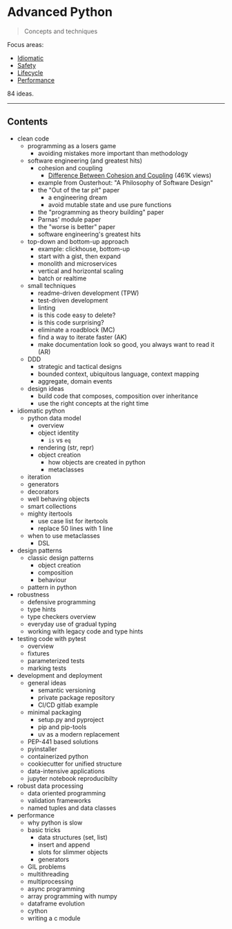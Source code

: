# Advanced Python

> Concepts and techniques

Focus areas:

* [Idiomatic](Idiomatic.md)
* [Safety](Safe.md)
* [Lifecycle](Lifecycle.md)
* [Performance](Performance.md)

84 ideas.

----

## Contents

* clean code
    * programming as a losers game
        * avoiding mistakes more important than methodology
    * software engineering (and greatest hits)
        * cohesion and coupling
            * [Difference Between Cohesion and Coupling](https://stackoverflow.com/questions/3085285/difference-between-cohesion-and-coupling) (461K views)
        * example from Ousterhout: "A Philosophy of Software Design"
        * the "Out of the tar pit" paper
            * a engineering dream
            * avoid mutable state and use pure functions
        * the "programming as theory building" paper
        * Parnas' module paper
        * the "worse is better" paper
        * software engineering's greatest hits
    * top-down and bottom-up approach
        * example: clickhouse, bottom-up
        * start with a gist, then expand
        * monolith and microservices
        * vertical and horizontal scaling
        * batch or realtime
    * small techniques
        * readme-driven development (TPW)
        * test-driven development
        * linting
        * is this code easy to delete?
        * is this code surprising?
        * eliminate a roadblock (MC)
        * find a way to iterate faster (AK)
        * make documentation look so good, you always want to read it (AR)
    * DDD
        * strategic and tactical designs
        * bounded context, ubiquitous language, context mapping
        * aggregate, domain events
    * design ideas
        * build code that composes, composition over inheritance
        * use the right concepts at the right time
* idiomatic python
    * python data model
        * overview
        * object identity
            * `is` vs `eq`
        * rendering (str, repr)
        * object creation
            * how objects are created in python
            * metaclasses
    * iteration
    * generators
    * decorators
    * well behaving objects
    * smart collections
    * mighty itertools
        * use case list for itertools
        * replace 50 lines with 1 line
    * when to use metaclasses
        * DSL
* design patterns
    * classic design patterns
        * object creation
        * composition
        * behaviour
    * pattern in python
* robustness
    * defensive programming
    * type hints
    * type checkers overview
    * everyday use of gradual typing
    * working with legacy code and type hints
* testing code with pytest
    * overview
    * fixtures
    * parameterized tests
    * marking tests
* development and deployment
    * general ideas
        * semantic versioning
        * private package repository
        * CI/CD gitlab example
    * minimal packaging
        * setup.py and pyproject
        * pip and pip-tools
        * uv as a modern replacement
    * PEP-441 based solutions
    * pyinstaller
    * containerized python
    * cookiecutter for unified structure
    * data-intensive applications
    * jupyter notebook reproducibilty
* robust data processing
    * data oriented programming
    * validation frameworks
    * named tuples and data classes
* performance
    * why python is slow
    * basic tricks
        * data structures (set, list)
        * insert and append
        * slots for slimmer objects
        * generators
    * GIL problems
    * multithreading
    * multiprocessing
    * async programming
    * array programming with numpy
    * dataframe evolution
    * cython
    * writing a c module
